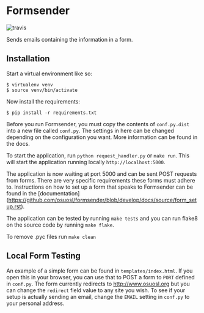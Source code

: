 Formsender
==========

![travis](https://travis-ci.org/osuosl/formsender.svg?branch=develop)

Sends emails containing the information in a form.

Installation
------------

Start a virtual environment like so:

```
$ virtualenv venv
$ source venv/bin/activate
```

Now install the requirements:

```
$ pip install -r requirements.txt
```

Before you run Formsender, you must copy the contents of `conf.py.dist` into a
new file called `conf.py`. The settings in here can be changed depending on the
configuration you want. More information can be found in the docs.

To start the application, run `python request_handler.py` or `make run`. This
will start the application running locally `http://localhost:5000`.

The application is now waiting at port 5000 and can be sent POST requests from
forms. There are very specific requirements these forms must adhere to.
Instructions on how to set up a form that speaks to Formsender can be found in
the [documentation]
(https://github.com/osuosl/formsender/blob/develop/docs/source/form_setup.rst).

The application can be tested by running `make tests` and you can run flake8 on
the source code by running `make flake`.

To remove .pyc files run `make clean`

Local Form Testing
------------------

An example of a simple form can be found in `templates/index.html`. If you open
this in your browser, you can use that to POST a form to `PORT` defined in
`conf.py`. The form currently redirects to http://www.osuosl.org but you can
change the `redirect` field value to any site you wish. To see if your setup is
actually sending an email, change the `EMAIL` setting in `conf.py` to your
personal address.
